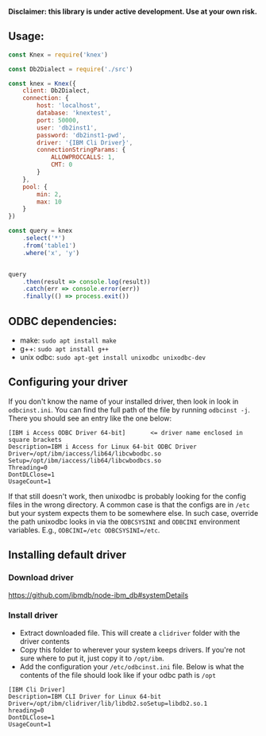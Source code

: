 **Disclaimer: this library is under active development. Use at your own risk.**

## Usage:
```javascript
const Knex = require('knex')

const Db2Dialect = require('./src')

const knex = Knex({
	client: Db2Dialect,
	connection: {
		host: 'localhost',
		database: 'knextest',
		port: 50000,
		user: 'db2inst1',
		password: 'db2inst1-pwd',
		driver: '{IBM Cli Driver}',
		connectionStringParams: {
			ALLOWPROCCALLS: 1,
			CMT: 0
		}
	},
	pool: {
		min: 2,
		max: 10
	}
})

const query = knex
	.select('*')
	.from('table1')
	.where('x', 'y')


query
	.then(result => console.log(result))
	.catch(err => console.error(err))
	.finally(() => process.exit())
```


## ODBC dependencies:
- make: `sudo apt install make`
- g++: `sudo apt install g++`
- unix odbc: `sudo apt-get install unixodbc unixodbc-dev`

## Configuring your driver

If you don't know the name of your installed driver, then look in look in `odbcinst.ini`. You can find the full path of the file by running `odbcinst -j`.
There you should see an entry like the one below:
```
[IBM i Access ODBC Driver 64-bit]       <= driver name enclosed in square brackets
Description=IBM i Access for Linux 64-bit ODBC Driver
Driver=/opt/ibm/iaccess/lib64/libcwbodbc.so
Setup=/opt/ibm/iaccess/lib64/libcwbodbcs.so
Threading=0
DontDLClose=1
UsageCount=1
```
If that still doesn't work, then unixodbc is probably looking for the config files in the wrong directory. A common case is that the configs are in `/etc` but your system expects them to be somewhere else. In such case, override the path unixodbc looks in via the `ODBCSYSINI` and `ODBCINI` environment variables.
E.g., `ODBCINI=/etc ODBCSYSINI=/etc`.

## Installing default driver
### Download driver
https://github.com/ibmdb/node-ibm_db#systemDetails

### Install driver
- Extract downloaded file. This will create a `clidriver` folder with the driver contents
- Copy this folder to wherever your system keeps drivers. If you're not sure where to put it, just copy it to `/opt/ibm`.
- Add the configuration your `/etc/odbcinst.ini` file. Below is what the contents of the file should look like if your odbc path is `/opt`
```
[IBM Cli Driver]
Description=IBM CLI Driver for Linux 64-bit
Driver=/opt/ibm/clidriver/lib/libdb2.soSetup=libdb2.so.1
hreading=0
DontDLClose=1
UsageCount=1
```
